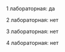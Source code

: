 <!-- Выполнение заданий по ТМП_ИБ -->
1 лабораторная: да

2 лабораторная: нет

3 лабораторная: нет

4 лабораторная: нет